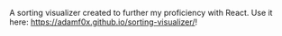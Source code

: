 A sorting visualizer created to further my proficiency with React. Use it here: https://adamf0x.github.io/sorting-visualizer/!
